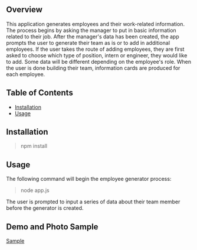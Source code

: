 ## Overview ##

This application generates employees and their work-related information. The process begins by asking the manager to put in basic information related to their job. After the manager's data has been created, the app prompts the user to generate their team as is or to add in additional employees. If the user takes the route of adding employees, they are first asked to choose which type of position, intern or engineer, they would like to add. Some data will be different depending on the employee's role. When the user is done building their team, information cards are produced for each employee. 

## Table of Contents ##

* [Installation](#Installation)
* [Usage](#Usage)

## Installation ##

> npm install

## Usage ##

The following command will begin the employee generator process:

> node app.js

The user is prompted to input a series of data about their team member before the generator is created. 



## Demo and Photo Sample ##

[Sample]()

